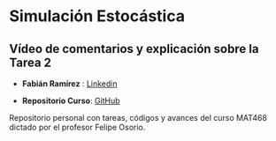 # Simulación Estocástica
## Vídeo de comentarios y explicación sobre la Tarea 2

* __Fabián Ramírez__ : [Linkedin](https://www.linkedin.com/in/fabi%C3%A1n-ram%C3%ADrez-d%C3%ADaz-955761189/)

* __Repositorio Curso__: [GitHub](https://github.com/Fabimath/Simulaci-n-Estoc-stica)

Repositorio personal con tareas, códigos y avances del curso MAT468 dictado por el profesor Felipe Osorio.
